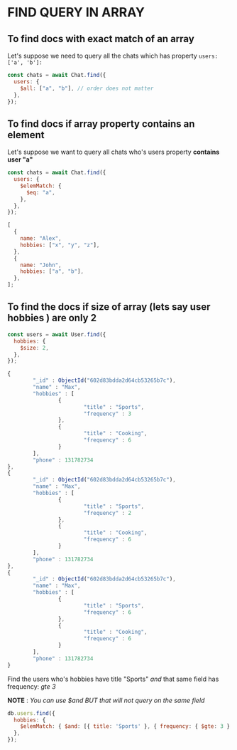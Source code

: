 # FIND QUERY IN ARRAY

## To find docs with exact match of an array

Let's suppose we need to query all the chats which has property `users: ['a', 'b']:`

```javascript
const chats = await Chat.find({
  users: {
    $all: ["a", "b"], // order does not matter
  },
});
```

## To find docs if array property contains an element

Let's suppose we want to query all chats who's users property **contains user "a"**

```javascript
const chats = await Chat.find({
  users: {
    $elemMatch: {
      $eq: "a",
    },
  },
});
```

```js
[
  {
    name: "Alex",
    hobbies: ["x", "y", "z"],
  },
  {
    name: "John",
    hobbies: ["a", "b"],
  },
];
```

## To find the docs if size of array (lets say user hobbies ) are only 2

```js
const users = await User.find({
  hobbies: {
    $size: 2,
  },
});
```

```js
{
        "_id" : ObjectId("602d83bdda2d64cb53265b7c"),
        "name" : "Max",
        "hobbies" : [
                {
                        "title" : "Sports",
                        "frequency" : 3
                },
                {
                        "title" : "Cooking",
                        "frequency" : 6
                }
        ],
        "phone" : 131782734
},
{
        "_id" : ObjectId("602d83bdda2d64cb53265b7c"),
        "name" : "Max",
        "hobbies" : [
                {
                        "title" : "Sports",
                        "frequency" : 2
                },
                {
                        "title" : "Cooking",
                        "frequency" : 6
                }
        ],
        "phone" : 131782734
},
{
        "_id" : ObjectId("602d83bdda2d64cb53265b7c"),
        "name" : "Max",
        "hobbies" : [
                {
                        "title" : "Sports",
                        "frequency" : 6
                },
                {
                        "title" : "Cooking",
                        "frequency" : 6
                }
        ],
        "phone" : 131782734
}
```

Find the users who's hobbies have title "Sports" _and_ that same field has frequency: _gte 3_

**NOTE** : _You can use $and BUT that will not query on the same field_

```js
db.users.find({
  hobbies: {
    $elemMatch: { $and: [{ title: 'Sports' }, { frequency: { $gte: 3 } }] },
  },
});
```
